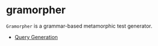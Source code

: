 # gramorpher

`Gramorpher` is a grammar-based metamorphic test generator.

- [Query Generation](doc/query_generation.md)